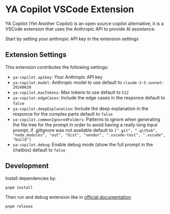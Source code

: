 # YA Copilot VSCode Extension

YA Copilot (Yet Another Copilot) is an open source copilot alternative, it is a VSCode extension that uses the Anthropic API to provide AI assistance.

Start by setting your anthropic API key in the extension settings

## Extension Settings

This extension contributes the following settings:

- `ya-copilot.apikey`: Your Anthropic API key
- `ya-copilot.model`: Anthropic model to use default to `claude-3-5-sonnet-20240620`
- `ya-copilot.maxTokens`: Max tokens to use default to `512`
- `ya-copilot.edgeCases`: Include the edge cases in the responce default to `false`
- `ya-copilot.deepExplanation`: Include the deep explanation in the responce for the complex parts default to `false`
- `ya-copilot.commonIgnoredFolders`: Patterns to ignore when generating the file tree for the prompt in order to avoid having a really long input prompt, if .gitignore was not available default to `[".git", ".github", "node_modules", "out", "dist", "vendor", ".vscode-test", ".vscode", "build"]`
- `ya-copilot.debug`: Enable debug mode (show the full prompt in the chatbox) default to `false`

## Development

Install dependencies by:

```shell
pnpm install
```

Then run and debug extension like in [official documentation](https://code.visualstudio.com/api/get-started/your-first-extension)

```shell
pnpm release
```
